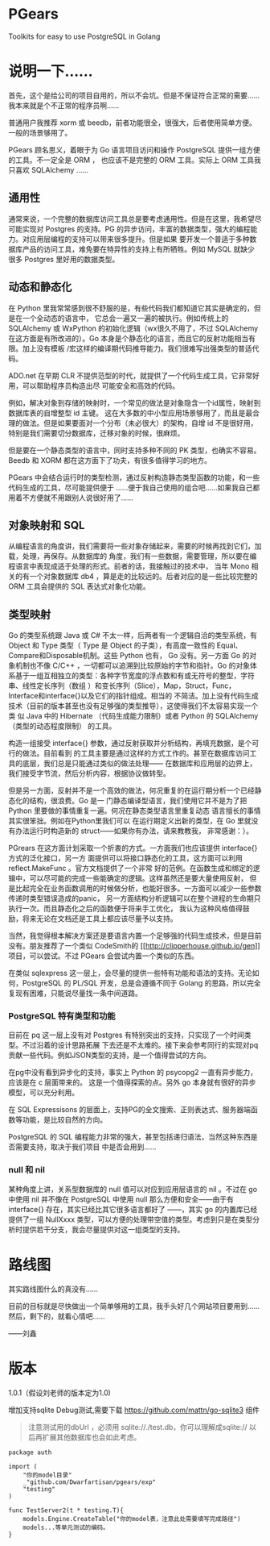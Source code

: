 # PGears

Toolkits for easy to use PostgreSQL in Golang

# 说明一下……

首先，这个是给公司的项目自用的，所以不会坑。但是不保证符合正常的需要……我本来就是个不正常的程序员啊……

普通用户我推荐 xorm 或 beedb，前者功能很全，很强大，后者使用简单方便。一般的场景够用了。

PGears 顾名思义，着眼于为 Go 语言项目访问和操作 PostgreSQL 提供一组方便的工具。不一定全是 ORM ，
也应该不是完整的 ORM 工具。实际上 ORM 工具我只喜欢 SQLAlchemy ……

## 通用性

通常来说，一个完整的数据库访问工具总是要考虑通用性。但是在这里，我希望尽可能实现对 Postgres
的支持。PG 的异步访问，丰富的数据类型，强大的编程能力。对应用层编程的支持可以带来很多提升。但是如果
要开发一个普适于多种数据库产品的访问工具，难免要在特异性的支持上有所牺牲。例如 MySQL 就缺少很多
Postgres 里好用的数据类型。

## 动态和静态化

在 Python 里我常常感到很不舒服的是，有些代码我们都知道它其实是确定的，但是在一个全动态的语言中，
它总会一遍又一遍的被执行。例如传统上的 SQLAlchemy 或 WxPython 的初始化逻辑（wx很久不用了，不过
SQLAlchemy 在这方面是有所改进的）。Go 本身是个静态化的语言，而且它的反射功能相当有限。加上没有模板
/宏这样的编译期代码推导能力。我们很难写出强类型的普适代码。

ADO.net 在早期 CLR 不提供范型的时代，就提供了一个代码生成工具，它非常好用，可以帮助程序员构造出尽
可能安全和高效的代码。

例如，解决对象到存储的映射时，一个常见的做法是对象隐含一个id属性，映射到数据库表的自增整型 id 主键。
这在大多数的中小型应用场景够用了，而且是最合理的做法。但是如果要面对一个分布（未必很大）的架构，自增
id 不是很好用，特别是我们需要切分数据库，迁移对象的时候，很麻烦。

但是要在一个静态类型的语言中，同时支持多种不同的 PK 类型，也确实不容易。Beedb 和 XORM
都在这方面下了功夫，有很多值得学习的地方。

PGears 中会结合运行时的类型检测，通过反射构造静态类型函数的功能，和一些代码生成的工具，尽可能提供便于
……便于我自己使用的组合吧……如果我自己都用着不方便就不用跟别人说很好用了……

## 对象映射和 SQL

从编程语言的角度讲，我们需要将一些对象存储起来，需要的时候再找到它们，加载，处理，再保存。从数据库的
角度，我们有一些数据，需要管理，所以要在编程语言中表现成适于处理的形式。前者的话，我接触过的技术中，
当年 Mono 相关的有一个对象数据库 db4 ，算是走的比较远的。后者对应的是一些比较完整的 ORM
工具会提供的 SQL 表达式对象化功能。

## 类型映射

Go 的类型系统跟 Java 或 C# 不太一样，后两者有一个逻辑自洽的类型系统，有 Object 和 Type 类型（
Type 是 Object 的子类），有高度一致性的 Equal、Compare和Disposable机制。这些 Python 也有，
Go 没有。另一方面 Go 的对象机制也不像 C/C++ ，一切都可以追溯到比较原始的字节和指针。Go
的对象体系基于一组互相独立的类型：各种字节宽度的浮点数和有或无符号的整型，字符串、线性定长序列（数组
）和变长序列（Slice），Map，Struct，Func，Interface和interface{}以及它们的指针组成。相当的
  不简洁。加上没有代码生成技术（目前的版本甚至也没有足够强的类型推导），这使得我们不太容易实现一个类
  似 Java 中的 Hibernate （代码生成能力限制）或者 Python 的 SQLAlchemy（类型的动态程度限制）
  的工具。

构造一组接受 interface{} 参数，通过反射获取并分析结构，再填充数据，是个可行的做法。目前看到
的工具主要是通过这样的方式工作的。甚至在数据库访问工具的底层，我们总是只能通过类似的做法处理——
在数据库和应用层的边界上，我们接受字节流，然后分析内容，根据协议做转型。

但是另一方面，反射并不是一个高效的做法，何况重复的在运行期分析一个已经静态化的结构，很浪费。Go 是一
门静态编译型语言，我们使用它并不是为了把 Python 里要做的事情重复一遍。何况在静态类型语言里重复动态
语言擅长的事情其实很笨拙。例如在Python里我们可以
在运行期定义出新的类型，在 Go 里就没有办法运行时构造新的 struct——如果你有办法，请来教教我，
非常感谢：）。

PGrears 在这方面计划采取一个折衷的方式。一方面我们也应该提供 interface{} 方式的泛化接口，另一方
面提供可以将接口静态化的工具，这方面可以利用 reflect.MakeFunc 。官方文档提供了一个非常
好的范例。在函数生成和绑定的逻辑中，可以尽可能的完成一些能确定的逻辑。这样虽然还是要大量使用反射，
但是比起完全在业务函数调用的时候做分析，也能好很多。一方面可以减少一些参数传递时类型错误造成的panic，
另一方面结构分析逻辑可以在整个进程的生命期只执行一次。而且静态化之后的函数便于将来手工优化，
我认为这种风格值得鼓励，将来无论在文档还是工具上都应该尽量予以支持。

当然，我觉得根本解决方案还是要语言内置一个足够强的代码生成技术，但是目前没有。朋友推荐了一个类似
CodeSmith的 [[http://clipperhouse.github.io/gen]] 项目，可以尝试。不过 PGears
会尝试内置一个类似的东西。

在类似 sqlexpress 这一层上，会尽量的提供一些特有功能和语法的支持。无论如何，PostgreSQL 的
PL/SQL 开发，总是会遵循不同于 Golang 的思路，所以完全复现有困难，只能说尽量找一条中间道路。

### PostgreSQL 特有类型和功能

目前在 pq 这一层上没有对 Postgres 有特别突出的支持，只实现了一个时间类型。不过沿着的设计思路拓展
下去还是不太难的。接下来会参考同行的实现对pq贡献一些代码。例如JSON类型的支持，是一个值得尝试的方向。

在pg中没有看到异步化的支持，事实上 Python 的 psycopg2 一直有异步能力，应该是在 c 层面带来的。
这是一个值得探索的点。另外 go 本身就有很好的异步模型，可以充分利用。

在 SQL Expressisons 的层面上，支持PG的全文搜索、正则表达式、服务器端函数等功能，是比较自然的方向。

PostgreSQL 的 SQL 编程能力非常的强大，甚至包括递归语法，当然这种东西是否需要支持，取决于我们项目
中是否会用到……

### null 和 nil

某种角度上讲，关系型数据库的 null 值可以对应到应用层语言的 nil 。不过在 go 中使用 nil 并不像在
PostgreSQL 中使用 null 那么方便和安全——由于有 interface{} 存在，其实已经比其它很多语言都好了
——，其实 go 的内置库已经提供了一组 NullXxxx 类型，可以方便的处理带空值的类型。考虑到只是在类型分
析时提供若干分支，我会尽量提供对这一组类型的支持。

# 路线图

其实路线图什么的真没有……

目前的目标就是尽快做出一个简单够用的工具，我手头好几个网站项目要用到……然后，剩下的，就看心情吧……

——刘鑫<Mars Liu>

# 版本

1.0.1（假设刘老师的版本定为1.0)

增加支持sqlite Debug测试,需要下载 https://github.com/mattn/go-sqlite3 组件

>注意测试用的dbUrl ，必须用 sqlite://./test.db，你可以理解成sqlite:// 以后再扩展其他数据库也会如此考虑。

	package auth

	import (
		"你的model目录"
		_"github.com/Dwarfartisan/pgears/exp"
		"testing"
	)

	func TestServer2(t * testing.T){
		models.Engine.CreateTable("你的model表，注意此处需要填写完成路径")
		models...等单元测试的编码。
	}
